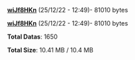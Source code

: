 [**wiJf8HKn**](/data/wiJf8HKn.txt) (25/12/22 - 12:49)- 81010 bytes

[**wiJf8HKn**](/data/wiJf8HKn.txt) (25/12/22 - 12:49)- 81010 bytes

**Total Datas**: 1650

**Total Size**: 10.41 MB / 10.4 MB
